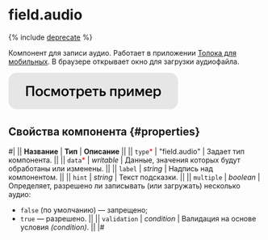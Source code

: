 # field.audio

{% include [deprecate](../../_includes/deprecate.md) %}

Компонент для записи аудио. Работает в приложении [Толока для мобильных](https://toloka.ai/tolokers/docs/mobile/?lang=ru). В браузере открывает окно для загрузки аудиофайла.

[![](../_images/buttons/view-example.svg)](https://clck.ru/Sbxas)

## Свойства компонента {#properties}

#|
|| **Название** | **Тип** | **Описание** ||
|| `type`<span style="color: red">\*</span> | "field.audio" | Задает тип компонента. ||
|| `data`<span style="color: red">\*</span> | _writable_ | Данные, значения которых будут обработаны или изменены. ||
|| `label` | _string_ | Надпись над компонентом. ||
|| `hint` | _string_ | Текст подсказки. ||
|| `multiple` | _boolean_ | Определяет, разрешено ли записывать (или загружать) несколько аудио:

- `false` (по умолчанию) — запрещено;
- `true` — разрешено. ||
  || `validation` | _condition_ | Валидация на основе условия _(condition)_. ||
  |#
